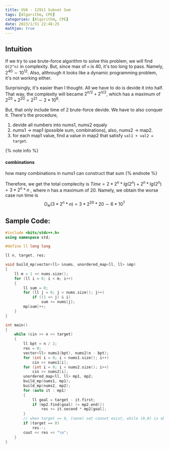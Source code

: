 ```yaml
---
title: UVA - 12911 Subset Sum
tags: [Algorithm, CPE]
categories: [Algorithm, CPE]
date: 2023/1/31 22:46:25
mathjax: true
---
```


## Intuition

If we try to use brute-force algorithm to solve this problem, we will find `O(2^n)` in complexity. But, since max of `n` is 40, it's too long to pass. Namely, $2^{40}\sim 10^{12}$. Also, althrough it looks like a dynamic programming problem, it's not working either.

Surprisingly, it's easier than I thought. All we have to do is devide it into half. That way, the complexity will became $2^{n/2}+2^{n/2}$, which has a maximum of $2^{20}+2^{20}=2^{21}\sim 2*10^{6}$.

But, that only include time of 2 brute-force devide. We have to also conquer it. There's the procedure,

1. devide all numbers into nums1, nums2 equaly
2. nums1 -> map1 (possible sum, combinations), also, nums2 -> map2.
3. for each map1 value, find a value in map2 that satisfy `val1 + val2 = target`.

{% note info %}

#### combinations

how many combinations in nums1 can construct that sum
{% endnote %}

Therefore, we get the total complecity is $Time=2*2^{n}*lg(2^n)+2^{n}*lg(2^n)={3}*2^{n}*n$ , where n has a maximum of 20. Namely, we obtain the worse case run time is
$$O_w({3}*2^{n}*n)={3}*2^{20}*20\sim {6}*10^7$$

## Sample Code:

```cpp
#include <bits/stdc++.h>
using namespace std;

#define ll long long

ll n, target, res;

void build_mp(vector<ll> &nums, unordered_map<ll, ll> &mp)
{
    ll m = 1 << nums.size();
    for (ll i = 0; i < m; i++)
    {
        ll sum = 0;
        for (ll j = 0; j < nums.size(); j++)
            if ((1 << j) & i)
                sum += nums[j];
        mp[sum]++;
    }
}

int main()
{
    while (cin >> n >> target)
    {
        ll bpt = n / 2;
        res = 0;
        vector<ll> nums1(bpt), nums2(n - bpt);
        for (int i = 0; i < nums1.size(); i++)
            cin >> nums1[i];
        for (int i = 0; i < nums2.size(); i++)
            cin >> nums2[i];
        unordered_map<ll, ll> mp1, mp2;
        build_mp(nums1, mp1);
        build_mp(nums2, mp2);
        for (auto it : mp1)
        {
            ll goal = target - it.first;
            if (mp2.find(goal) != mp2.end())
                res += it.second * mp2[goal];
        }
        // when target == 0, (none) set cannot exist, while (0,0) is okay.
        if (target == 0)
            res--;
        cout << res << "\n";
    }
}
```

